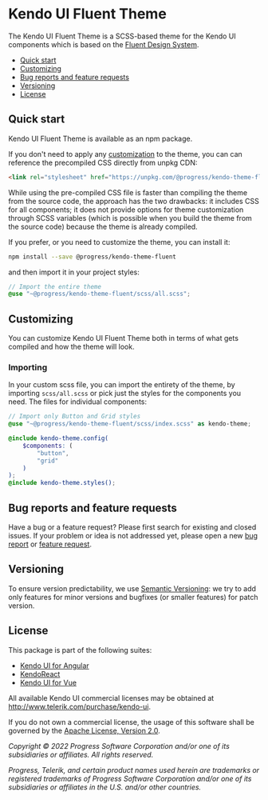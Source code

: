# Kendo UI Fluent Theme

The Kendo UI Fluent Theme is a SCSS-based theme for the Kendo UI components which is based on the [Fluent Design System](https://www.microsoft.com/design/fluent/#/).

* [Quick start](#quick-start)
* [Customizing](#customizing)
* [Bug reports and feature requests](#bug-reports-and-feature-requests)
* [Versioning](#versioning)
* [License](#license)

## Quick start

Kendo UI Fluent Theme is available as an npm package.

If you don't need to apply any [customization](#customizing) to the theme, you can can reference the precompiled CSS directly from unpkg CDN:

```html
<link rel="stylesheet" href="https://unpkg.com/@progress/kendo-theme-fluent/dist/all.css" />
```

While using the pre-compiled CSS file is faster than compiling the theme from the source code, the approach has the two drawbacks: it includes CSS for all components; it does not provide options for theme customization through SCSS variables (which is possible when you build the theme from the source code) because the theme is already compiled.

If you prefer, or you need to customize the theme, you can install it:

```sh
npm install --save @progress/kendo-theme-fluent
```

and then import it in your project styles:

```scss
// Import the entire theme
@use "~@progress/kendo-theme-fluent/scss/all.scss";
```

## Customizing

You can customize Kendo UI Fluent Theme both in terms of what gets compiled and how the theme will look.

### Importing

In your custom scss file, you can import the entirety of the theme, by importing `scss/all.scss` or pick just the styles for the components you need. The files for individual components:

```scss
// Import only Button and Grid styles
@use "~@progress/kendo-theme-fluent/scss/index.scss" as kendo-theme;

@include kendo-theme.config(
    $components: (
        "button",
        "grid"
    )
);
@include kendo-theme.styles();
```

## Bug reports and feature requests

Have a bug or a feature request? Please first search for existing and closed issues. If your problem or idea is not addressed yet, please open a new [bug report](https://github.com/telerik/kendo-themes/issues/new?labels=bug,T:Fluent&template=bug_report.md) or [feature request](https://github.com/telerik/kendo-themes/issues/new?labels=Enhancement,T:Fluent&template=feature_request.md).

## Versioning

To ensure version predictability, we use [Semantic Versioning](https://semver.org/): we try to add only features for minor versions and bugfixes (or smaller features) for patch version.

## License

This package is part of the following suites:

* [Kendo UI for Angular](https://www.telerik.com/kendo-angular-ui/)
* [KendoReact](https://www.telerik.com/kendo-react-ui/)
* [Kendo UI for Vue](https://www.telerik.com/kendo-vue-ui)

All available Kendo UI commercial licenses may be obtained at http://www.telerik.com/purchase/kendo-ui.

If you do not own a commercial license, the usage of this software shall be governed by the [Apache License, Version 2.0](http://www.apache.org/licenses/LICENSE-2.0).

*Copyright © 2022 Progress Software Corporation and/or one of its subsidiaries or affiliates. All rights reserved.*

*Progress, Telerik, and certain product names used herein are trademarks or registered trademarks of Progress Software Corporation and/or one of its subsidiaries or affiliates in the U.S. and/or other countries.*
